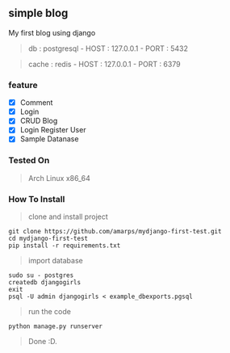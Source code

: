 ## simple blog

My first blog using django

> db : postgresql
	- HOST : 127.0.0.1
	- PORT : 5432

> cache : redis 
	- HOST : 127.0.0.1
	- PORT : 6379


### feature
- [x] Comment
- [x] Login
- [x] CRUD Blog
- [x] Login Register User
- [x] Sample Datanase

### Tested On
> Arch Linux x86_64

### How To Install
> clone and install project
```
git clone https://github.com/amarps/mydjango-first-test.git
cd mydjango-first-test
pip install -r requirements.txt
```
> import database
```
sudo su - postgres
createdb djangogirls
exit
psql -U admin djangogirls < example_dbexports.pgsql
```
> run the code
```
python manage.py runserver
```
> Done :D.